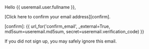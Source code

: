 Hello {{ useremail.user.fullname }},

[Click here to confirm your email address][confirm].

[confirm]: {{ url_for('confirm_email', _external=True, md5sum=useremail.md5sum, secret=useremail.verification_code) }}

If you did not sign up, you may safely ignore this email.
